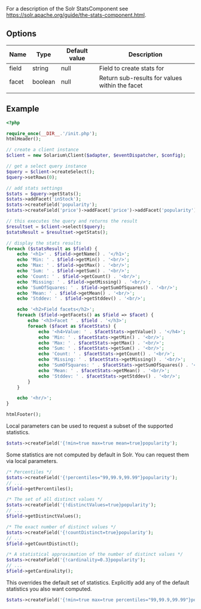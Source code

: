 For a description of the Solr StatsComponent see <https://solr.apache.org/guide/the-stats-component.html>.

Options
-------

| Name  | Type    | Default value | Description                                    |
|-------|---------|---------------|------------------------------------------------|
| field | string  | null          | Field to create stats for                      |
| facet | boolean | null          | Return sub-results for values within the facet |
||

Example
-------

```php
<?php

require_once(__DIR__.'/init.php');
htmlHeader();

// create a client instance
$client = new Solarium\Client($adapter, $eventDispatcher, $config);

// get a select query instance
$query = $client->createSelect();
$query->setRows(0);

// add stats settings
$stats = $query->getStats();
$stats->addFacet('inStock');
$stats->createField('popularity');
$stats->createField('price')->addFacet('price')->addFacet('popularity');

// this executes the query and returns the result
$resultset = $client->select($query);
$statsResult = $resultset->getStats();

// display the stats results
foreach ($statsResult as $field) {
    echo '<h1>' . $field->getName() . '</h1>';
    echo 'Min: ' . $field->getMin() . '<br/>';
    echo 'Max: ' . $field->getMax() . '<br/>';
    echo 'Sum: ' . $field->getSum() . '<br/>';
    echo 'Count: ' . $field->getCount() . '<br/>';
    echo 'Missing: ' . $field->getMissing() . '<br/>';
    echo 'SumOfSquares: ' . $field->getSumOfSquares() . '<br/>';
    echo 'Mean: ' . $field->getMean() . '<br/>';
    echo 'Stddev: ' . $field->getStddev() . '<br/>';

    echo '<h2>Field facets</h2>';
    foreach ($field->getFacets() as $field => $facet) {
        echo '<h3>Facet ' . $field . '</h3>';
        foreach ($facet as $facetStats) {
            echo '<h4>Value: ' . $facetStats->getValue() . '</h4>';
            echo 'Min: ' . $facetStats->getMin() . '<br/>';
            echo 'Max: ' . $facetStats->getMax() . '<br/>';
            echo 'Sum: ' . $facetStats->getSum() . '<br/>';
            echo 'Count: ' . $facetStats->getCount() . '<br/>';
            echo 'Missing: ' . $facetStats->getMissing() . '<br/>';
            echo 'SumOfSquares: ' . $facetStats->getSumOfSquares() . '<br/>';
            echo 'Mean: ' . $facetStats->getMean() . '<br/>';
            echo 'Stddev: ' . $facetStats->getStddev() . '<br/>';
        }
    }

    echo '<hr/>';
}

htmlFooter();

```

Local parameters can be used to request a subset of the supported statistics.

```php
$stats->createField('{!min=true max=true mean=true}popularity');
```

Some statistics are not computed by default in Solr. You can request them
via local parameters.

```php
/* Percentiles */
$stats->createField('{!percentiles="99,99.9,99.99"}popularity');
// ...
$field->getPercentiles();

/* The set of all distinct values */
$stats->createField('{!distinctValues=true}popularity');
// ...
$field->getDistinctValues();

/* The exact number of distinct values */
$stats->createField('{!countDistinct=true}popularity');
// ...
$field->getCountDistinct();

/* A statistical approximation of the number of distinct values */
$stats->createField('{!cardinality=0.3}popularity');
// ...
$field->getCardinality();
```

This overrides the default set of statistics. Explicitly add any of the default
statistics you also want computed.

```php
$stats->createField('{!min=true max=true percentiles="99,99.9,99.99"}popularity');
```
